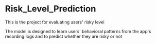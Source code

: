 # Risk_Level_Prediction
This is the project for evaluating users' risky level

The model is designed to learn users' behavioral patterns from the app's recording logs and to predict whether they are risky or not
